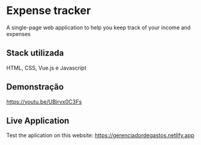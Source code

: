 # Expense tracker

A single-page web application to help you keep track of your income and expenses

## Stack utilizada

HTML, CSS, Vue.js e Javascript
## Demonstração

https://youtu.be/UBirvx0C3Fs

## Live Application
Test the aplication on this website: https://gerenciadordegastos.netlify.app



